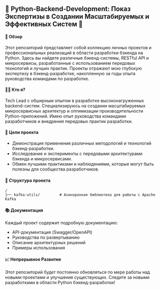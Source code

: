 ## 🚀 Python-Backend-Development: Показ Экспертизы в Создании Масштабируемых и Эффективных Систем 🚀

#### 📌 Обзор
Этот репозиторий представляет собой коллекцию личных проектов и профессиональных реализаций в области разработки бэкенда на Python. Здесь вы найдете различные бэкенд-системы, RESTful API и микросервисы, разработанные с использованием передовых технологий и лучших практик. Проекты отражают мою глубокую экспертизу в бэкенд-разработке, накопленную за годы опыта руководства командами по разработке.

#### 👨‍💻 Кто я?
Tech Lead с обширным опытом в разработке высоконагруженных backend-систем. Специализируюсь на создании масштабируемых микросервисных архитектур и оптимизации производительности Python-приложений. Имею опыт руководства командами разработчиков и внедрения передовых практик разработки.

#### 🎯 Цели проекта
- Демонстрация применения различных методологий и технологий бэкенд-разработки.
- Исследование и эксперименты с передовыми архитектурами бэкенда и микросервисами.
- Обмен лучшими практиками и наблюдениями, которые могут быть полезны для сообщества разработчиков.

#### 📂 Структура проекта
```
/
├── kafka-utils/         # Асинхронная библиотека для работы с Apache Kafka
```

#### 📚 Документация
Каждый проект содержит подробную документацию:
- API-документация (Swagger/OpenAPI)
- Руководства по развертыванию
- Описание архитектурных решений
- Примеры использования

#### 📈 Непрерывное Развитие
Этот репозиторий будет постоянно обновляться по мере работы над новыми проектами и улучшения существующих. Следите за новыми разработками в области Python бэкенд-разработки!
